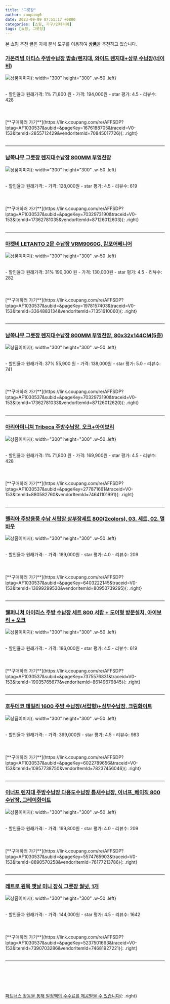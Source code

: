 ```yaml
---
title: "그릇장"
author: coupang6
date: 2023-09-09 07:51:17 +0800
categories: [쇼핑, 가구/인테리어]
tags: [쇼핑, 그릇장]
---
```


본 쇼핑 추천 글은 자체 분석 도구를 이용하여 [**상품**](https://link.coupang.com/a/bao1ui)을 추천하고 있습니다.

### [가온리빙 아티스 주방수납장 밥솥/렌지대, 와이드 렌지대+상부 수납장(네이비)](https://link.coupang.com/re/AFFSDP?lptag=AF1030537&subid=&pageKey=1676188705&traceid=V0-153&itemId=2855712429&vendorItemId=70845017726)

![상품이미지](https://thumbnail7.coupangcdn.com/thumbnails/remote/230x230ex/image/vendor_inventory/6398/7f1c16d7368a3ff321ac348e78d25652a828ff909b3f3f4bf4d722a33e46.jpg){: width="300" height="300" .w-50 .left}


<br>
- 할인율과 원래가격: 1%  71,800   원
- 가격: 194,000원
- star 평가: 4.5
- 리뷰수: 428
<br>
<br>
<br>
<br>
[**구매하러 가기**](https://link.coupang.com/re/AFFSDP?lptag=AF1030537&subid=&pageKey=1676188705&traceid=V0-153&itemId=2855712429&vendorItemId=70845017726){: .right}
<br>
<br>

---

### [남쪽나무 그릇장 렌지대수납장 800MM 부엌찬장](https://link.coupang.com/re/AFFSDP?lptag=AF1030537&subid=&pageKey=7032973190&traceid=V0-153&itemId=17362781035&vendorItemId=87126012603)

![상품이미지](https://thumbnail10.coupangcdn.com/thumbnails/remote/230x230ex/image/vendor_inventory/8e81/da1df059e133505e0d3b21c1171b6f91185730da1b9bb19b3b1528c06549.jpg){: width="300" height="300" .w-50 .left}


<br>
- 할인율과 원래가격: 
- 가격: 128,000원
- star 평가: 4.5
- 리뷰수: 619
<br>
<br>
<br>
<br>
[**구매하러 가기**](https://link.coupang.com/re/AFFSDP?lptag=AF1030537&subid=&pageKey=7032973190&traceid=V0-153&itemId=17362781035&vendorItemId=87126012603){: .right}
<br>
<br>

---

### [마켓비 LETANTO 2문 수납장 VRM9060G, 캄포어베니어](https://link.coupang.com/re/AFFSDP?lptag=AF1030537&subid=&pageKey=1978157403&traceid=V0-153&itemId=3364883134&vendorItemId=71351610060)

![상품이미지](https://thumbnail10.coupangcdn.com/thumbnails/remote/230x230ex/image/retail/images/2020/08/14/10/5/7d26cd1a-7993-4b32-8861-f6460e2d1dc9.jpg){: width="300" height="300" .w-50 .left}


<br>
- 할인율과 원래가격: 31%  190,000   원
- 가격: 130,000원
- star 평가: 4.5
- 리뷰수: 282
<br>
<br>
<br>
<br>
[**구매하러 가기**](https://link.coupang.com/re/AFFSDP?lptag=AF1030537&subid=&pageKey=1978157403&traceid=V0-153&itemId=3364883134&vendorItemId=71351610060){: .right}
<br>
<br>

---

### [남쪽나무 그릇장 렌지대수납장 800MM 부엌찬장, 80x32x144CM(5층)](https://link.coupang.com/re/AFFSDP?lptag=AF1030537&subid=&pageKey=7032973190&traceid=V0-153&itemId=17362781033&vendorItemId=87126012620)

![상품이미지](https://thumbnail10.coupangcdn.com/thumbnails/remote/230x230ex/image/vendor_inventory/8e81/da1df059e133505e0d3b21c1171b6f91185730da1b9bb19b3b1528c06549.jpg){: width="300" height="300" .w-50 .left}


<br>
- 할인율과 원래가격: 37%  55,900   원
- 가격: 138,000원
- star 평가: 5.0
- 리뷰수: 741
<br>
<br>
<br>
<br>
[**구매하러 가기**](https://link.coupang.com/re/AFFSDP?lptag=AF1030537&subid=&pageKey=7032973190&traceid=V0-153&itemId=17362781033&vendorItemId=87126012620){: .right}
<br>
<br>

---

### [아리아퍼니쳐 Tribeca 주방수납장, 오크+아이보리](https://link.coupang.com/re/AFFSDP?lptag=AF1030537&subid=&pageKey=277871661&traceid=V0-153&itemId=880582760&vendorItemId=74641101991)

![상품이미지](https://thumbnail7.coupangcdn.com/thumbnails/remote/230x230ex/image/vendor_inventory/35cc/2d031de73bb0d6268c098ea6f54f2e43ba6a0d1162dbbd018a0b1ebaaca5.jpg){: width="300" height="300" .w-50 .left}


<br>
- 할인율과 원래가격: 1%  71,800   원
- 가격: 169,900원
- star 평가: 4.5
- 리뷰수: 428
<br>
<br>
<br>
<br>
[**구매하러 가기**](https://link.coupang.com/re/AFFSDP?lptag=AF1030537&subid=&pageKey=277871661&traceid=V0-153&itemId=880582760&vendorItemId=74641101991){: .right}
<br>
<br>

---

### [렐리아 주방용품 수납 서랍장 상부장세트 800(2colors), 03. 세트, 02. 멀바우](https://link.coupang.com/re/AFFSDP?lptag=AF1030537&subid=&pageKey=6403222145&traceid=V0-153&itemId=13699299530&vendorItemId=80950739295)

![상품이미지](https://thumbnail9.coupangcdn.com/thumbnails/remote/230x230ex/image/vendor_inventory/5d30/61d7f7beb311d430e08f22124d5b47370224d6bb58f5bf57808fca511f1b.jpg){: width="300" height="300" .w-50 .left}


<br>
- 할인율과 원래가격: 
- 가격: 189,000원
- star 평가: 4.0
- 리뷰수: 209
<br>
<br>
<br>
<br>
[**구매하러 가기**](https://link.coupang.com/re/AFFSDP?lptag=AF1030537&subid=&pageKey=6403222145&traceid=V0-153&itemId=13699299530&vendorItemId=80950739295){: .right}
<br>
<br>

---

### [웰퍼니쳐 아이리스 주방 수납장 세트 800 서랍 + 도어형 방문설치, 아이보리 + 오크](https://link.coupang.com/re/AFFSDP?lptag=AF1030537&subid=&pageKey=7375576831&traceid=V0-153&itemId=19035765677&vendorItemId=86149679845)

![상품이미지](https://thumbnail10.coupangcdn.com/thumbnails/remote/230x230ex/image/retail/images/118136713335125-007c3e1f-9f1e-4821-9965-ec9b0b2f38b0.jpg){: width="300" height="300" .w-50 .left}


<br>
- 할인율과 원래가격: 
- 가격: 186,000원
- star 평가: 4.5
- 리뷰수: 619
<br>
<br>
<br>
<br>
[**구매하러 가기**](https://link.coupang.com/re/AFFSDP?lptag=AF1030537&subid=&pageKey=7375576831&traceid=V0-153&itemId=19035765677&vendorItemId=86149679845){: .right}
<br>
<br>

---

### [호두데코 데일리 1600 주방 수납장(서랍형)+상부수납장, 크림화이트](https://link.coupang.com/re/AFFSDP?lptag=AF1030537&subid=&pageKey=6022789656&traceid=V0-153&itemId=10957738750&vendorItemId=78237456046)

![상품이미지](https://thumbnail8.coupangcdn.com/thumbnails/remote/230x230ex/image/vendor_inventory/65db/f27eacc5b1dcdee85df238d9288bcb6caa50913d87da18792212fd3c7300.jpg){: width="300" height="300" .w-50 .left}


<br>
- 할인율과 원래가격: 
- 가격: 369,000원
- star 평가: 4.5
- 리뷰수: 983
<br>
<br>
<br>
<br>
[**구매하러 가기**](https://link.coupang.com/re/AFFSDP?lptag=AF1030537&subid=&pageKey=6022789656&traceid=V0-153&itemId=10957738750&vendorItemId=78237456046){: .right}
<br>
<br>

---

### [이너프 렌지대 주방수납장 다용도수납장 틈새수납장, 이너프_베이직 800수납장, 그레이화이트](https://link.coupang.com/re/AFFSDP?lptag=AF1030537&subid=&pageKey=5574765903&traceid=V0-153&itemId=8890570258&vendorItemId=76177213786)

![상품이미지](https://thumbnail8.coupangcdn.com/thumbnails/remote/230x230ex/image/vendor_inventory/6811/a6ce9f55c6433823125bc6c0e772181b527059b9ae4e6fb166d241ee3e7c.jpg){: width="300" height="300" .w-50 .left}


<br>
- 할인율과 원래가격: 
- 가격: 199,800원
- star 평가: 4.0
- 리뷰수: 209
<br>
<br>
<br>
<br>
[**구매하러 가기**](https://link.coupang.com/re/AFFSDP?lptag=AF1030537&subid=&pageKey=5574765903&traceid=V0-153&itemId=8890570258&vendorItemId=76177213786){: .right}
<br>
<br>

---

### [레트로 원목 옛날 미니 장식 그릇장 월넛, 1개](https://link.coupang.com/re/AFFSDP?lptag=AF1030537&subid=&pageKey=5237501663&traceid=V0-153&itemId=7390703286&vendorItemId=74681927221)

![상품이미지](https://thumbnail10.coupangcdn.com/thumbnails/remote/230x230ex/image/rs_quotation_api/fylzxnue/840341def9034c6490e77cddd1292d6e.jpg){: width="300" height="300" .w-50 .left}


<br>
- 할인율과 원래가격: 
- 가격: 144,000원
- star 평가: 4.5
- 리뷰수: 1642
<br>
<br>
<br>
<br>
[**구매하러 가기**](https://link.coupang.com/re/AFFSDP?lptag=AF1030537&subid=&pageKey=5237501663&traceid=V0-153&itemId=7390703286&vendorItemId=74681927221){: .right}
<br>
<br>

---
<br><br><br><br><br> [파트너스 활동을 통해 일정액의 수수료를 제공받을 수 있습니다](https://link.coupang.com/a/bao1ui){: .right}